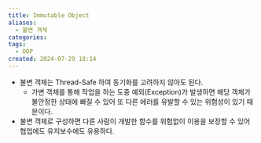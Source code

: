 ```yaml
---
title: Immutable Object
aliases:
  - 불변 객체
categories: 
tags:
  - OOP
created: 2024-07-29 18:14
---
```

- 불변 객체는 Thread-Safe 하여 동기화를 고려하지 않아도 된다.
	- 가변 객체를 통해 작업을 하는 도중 예외(Exception)가 발생하면 해당 객체가 불안정한 상태에 빠질 수 있어 또 다른 에러를 유발할 수 있는 위험성이 있기 때문이다.
- 불변 객체로 구성하면 다른 사람이 개발한 함수를 위험없이 이용을 보장할 수 있어 협업에도 유지보수에도 유용하다.
